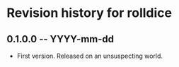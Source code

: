 # Revision history for rolldice

## 0.1.0.0  -- YYYY-mm-dd

* First version. Released on an unsuspecting world.
